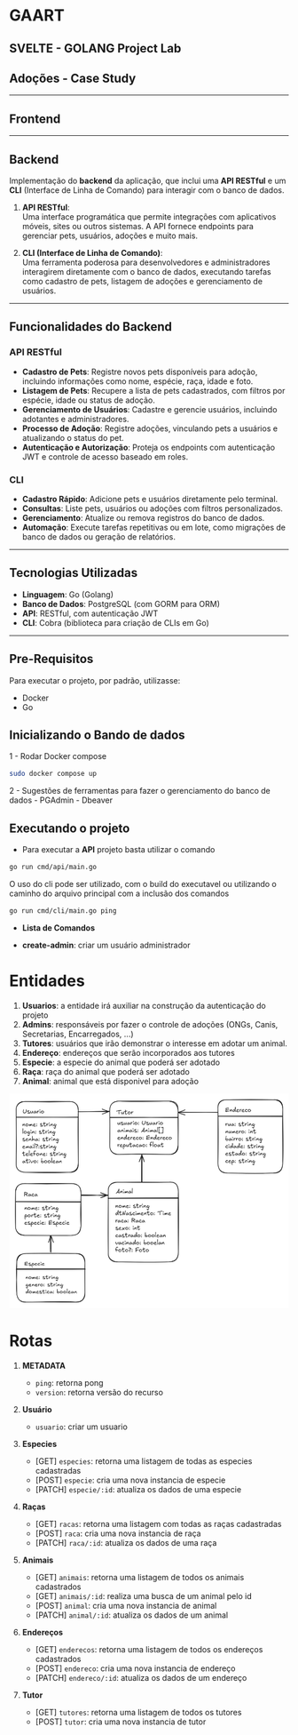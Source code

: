 # GAART

## SVELTE - GOLANG Project Lab

## Adoções - Case Study

---

## Frontend

---

## Backend

Implementação do **backend** da aplicação, que inclui uma **API RESTful** e um **CLI** (Interface de Linha de Comando) para interagir com o banco de dados.


1. **API RESTful**:  
   Uma interface programática que permite integrações com aplicativos móveis, sites ou outros sistemas. A API fornece endpoints para gerenciar pets, usuários, adoções e muito mais.

2. **CLI (Interface de Linha de Comando)**:  
   Uma ferramenta poderosa para desenvolvedores e administradores interagirem diretamente com o banco de dados, executando tarefas como cadastro de pets, listagem de adoções e gerenciamento de usuários.

---

## **Funcionalidades do Backend**

### **API RESTful**
- **Cadastro de Pets**: Registre novos pets disponíveis para adoção, incluindo informações como nome, espécie, raça, idade e foto.
- **Listagem de Pets**: Recupere a lista de pets cadastrados, com filtros por espécie, idade ou status de adoção.
- **Gerenciamento de Usuários**: Cadastre e gerencie usuários, incluindo adotantes e administradores.
- **Processo de Adoção**: Registre adoções, vinculando pets a usuários e atualizando o status do pet.
- **Autenticação e Autorização**: Proteja os endpoints com autenticação JWT e controle de acesso baseado em roles.

### **CLI**
- **Cadastro Rápido**: Adicione pets e usuários diretamente pelo terminal.
- **Consultas**: Liste pets, usuários ou adoções com filtros personalizados.
- **Gerenciamento**: Atualize ou remova registros do banco de dados.
- **Automação**: Execute tarefas repetitivas ou em lote, como migrações de banco de dados ou geração de relatórios.

---

## **Tecnologias Utilizadas**

- **Linguagem**: Go (Golang)
- **Banco de Dados**: PostgreSQL (com GORM para ORM)
- **API**: RESTful, com autenticação JWT
- **CLI**: Cobra (biblioteca para criação de CLIs em Go)

---

## Pre-Requisitos

Para executar o projeto, por padrão, utilizasse:

- Docker
- Go

## Inicializando o Bando de dados

1 - Rodar Docker compose

```bash
sudo docker compose up
```

2 - Sugestões de ferramentas para fazer o gerenciamento do banco de dados
    - PGAdmin
    - Dbeaver

## Executando o projeto

- Para executar a **API** projeto basta utilizar o comando

```bash
go run cmd/api/main.go
```

O uso do cli pode ser utilizado, com o build do executavel ou utilizando o caminho do arquivo principal com a inclusão dos comandos

```bash
go run cmd/cli/main.go ping
```

- **Lista de Comandos**

- **create-admin**: criar um usuário administrador

# Entidades

1. **Usuarios**: a entidade irá auxiliar na construção da autenticação do projeto
2. **Admins**: responsáveis por fazer o controle de adoções (ONGs, Canis, Secretarias, Encarregados, ...)
3. **Tutores**: usuários que irão demonstrar o interesse em adotar um animal.
4. **Endereço**: endereços que serão incorporados aos tutores
5. **Especie**: a especie do animal que poderá ser adotado
6. **Raça**: raça do animal que poderá ser adotado
7. **Animal**: animal que está disponivel para adoção

![modelagem](server/docs/modelagem_gaart.png)

# Rotas

1. **METADATA**

    - `ping`: retorna pong
    - `version`: retorna versão do recurso

2. **Usuário**

    - `usuario`: criar um usuario

3. **Especies**

    - [GET] `especies`: retorna uma listagem de todas as especies cadastradas
    - [POST] `especie`: cria uma nova instancia de especie
    - [PATCH] `especie/:id`: atualiza os dados de uma especie

4. **Raças**

    - [GET] `racas`: retorna uma listagem com todas as raças cadastradas
    - [POST] `raca`: cria uma nova instancia de raça
    - [PATCH] `raca/:id`: atualiza os dados de uma raça

5. **Animais**

    - [GET] `animais`: retorna uma listagem de todos os animais cadastrados
    - [GET] `animais/:id`: realiza uma busca de um animal pelo id
    - [POST] `animal`: cria uma nova instancia de animal
    - [PATCH] `animal/:id`: atualiza os dados de um animal

6. **Endereços**

    - [GET] `enderecos`: retorna uma listagem de todos os endereços cadastrados
    - [POST] `endereco`: cria uma nova instancia de endereço
    - [PATCH] `endereco/:id`: atualiza os dados de um endereço

7. **Tutor**

    - [GET] `tutores`: retorna uma listagem de todos os tutores
    - [POST] `tutor`: cria uma nova instancia de tutor